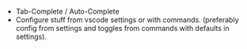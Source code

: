 - Tab-Complete / Auto-Complete
- Configure stuff from vscode settings or with commands. (preferably config from settings and toggles from commands with defaults in settings).